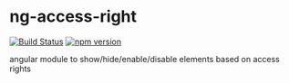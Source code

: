 # ng-access-right

[![Build Status](https://img.shields.io/travis/ds82/ng-access-right.svg?style=flat)](https://travis-ci.org/ds82/ng-access-right) [![npm version](https://img.shields.io/npm/v/ng-access-right.svg?style=flat)](https://www.npmjs.com/package/ng-access-right)

angular module to show/hide/enable/disable elements based on access rights
